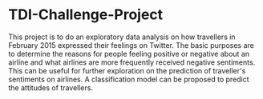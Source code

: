 # TDI-Challenge-Project
This project is to do an exploratory data analysis on how travellers in February 2015 expressed their feelings on Twitter. The basic purposes are to determine the reasons for people feeling positive or negative about an airline and what airlines are more frequently received negative sentiments. 
This can be useful for further exploration on the prediction of traveller's sentiments on airlines. A classification model can be proposed to predict the attitudes of travellers. 
